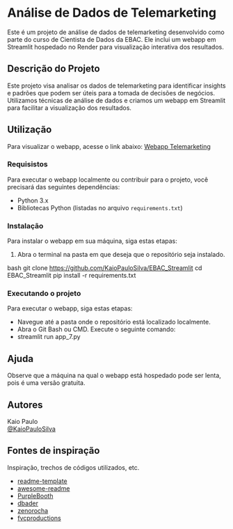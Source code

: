# Análise de Dados de Telemarketing

Este é um projeto de análise de dados de telemarketing desenvolvido como parte do curso de Cientista de Dados da EBAC. Ele inclui um webapp em Streamlit hospedado no Render para visualização interativa dos resultados.

## Descrição do Projeto

Este projeto visa analisar os dados de telemarketing para identificar insights e padrões que podem ser úteis para a tomada de decisões de negócios. Utilizamos técnicas de análise de dados e criamos um webapp em Streamlit para facilitar a visualização dos resultados.

## Utilização

Para visualizar o webapp, acesse o link abaixo:
[Webapp Telemarketing](https://telemarketing-4vim.onrender.com/)

### Requisistos

Para executar o webapp localmente ou contribuir para o projeto, você precisará das seguintes dependências:

- Python 3.x
- Bibliotecas Python (listadas no arquivo `requirements.txt`)

### Instalação

Para instalar o webapp em sua máquina, siga estas etapas:

1. Abra o terminal na pasta em que deseja que o repositório seja instalado.

bash
git clone https://github.com/KaioPauloSilva/EBAC_Streamlit
cd EBAC_Streamlit
pip install -r requirements.txt

### Executando o projeto

Para executar o webapp, siga estas etapas:

- Navegue até a pasta onde o repositório está localizado localmente.
- Abra o Git Bash ou CMD.
  Execute o seguinte comando:
- streamlit run app_7.py

## Ajuda

Observe que a máquina na qual o webapp está hospedado pode ser lenta, pois é uma versão gratuita.

## Autores

Kaio Paulo  
[@KaioPauloSilva](https://www.linkedin.com/in/kaio-paulo-silva-331807187/)


## Fontes de inspiração

Inspiração, trechos de códigos utilizados, etc.
* [readme-template](https://gist.github.com/DomPizzie/7a5ff55ffa9081f2de27c315f5018afc)
* [awesome-readme](https://github.com/matiassingers/awesome-readme)
* [PurpleBooth](https://gist.github.com/PurpleBooth/109311bb0361f32d87a2)
* [dbader](https://github.com/dbader/readme-template)
* [zenorocha](https://gist.github.com/zenorocha/4526327)
* [fvcproductions](https://gist.github.com/fvcproductions/1bfc2d4aecb01a834b46)
